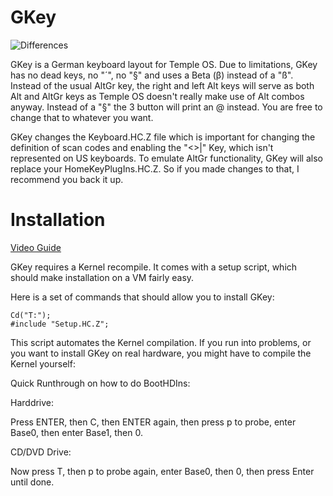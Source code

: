 # GKey

![Differences](https://raw.githubusercontent.com/Rion96/GKey/master/TOSKeyDevDone.png)

GKey is a German keyboard layout for Temple OS.
Due to limitations, GKey has no dead keys, no "´", no "§" and uses a Beta (β) instead of a "ß".
Instead of the usual AltGr key, the right and left Alt keys will serve as both Alt and AltGr keys as Temple OS doesn't really make use of Alt combos anyway. Instead of a "§" the 3 button will print an @ instead. You are free to change that to whatever you want.

GKey changes the Keyboard.HC.Z file which is important for changing the definition of scan codes and enabling the "<>|" Key, which isn't represented on US keyboards. To emulate AltGr functionality, GKey will also replace your HomeKeyPlugIns.HC.Z. So if you made changes to that, I recommend you back it up.

# Installation

[Video Guide](https://www.youtube.com/watch?v=boq_Yh6gLuE)


GKey requires a Kernel recompile.
It comes with a setup script, which should make installation on a VM fairly easy.

Here is a set of commands that should allow you to install GKey:

    Cd("T:");
    #include "Setup.HC.Z";
    
This script automates the Kernel compilation.
If you run into problems, or you want to install GKey on real hardware, you might have to compile the Kernel yourself:


Quick Runthrough on how to do BootHDIns:

Harddrive:

Press ENTER, then C, then ENTER again, then press p to probe, enter Base0, then enter Base1, then 0.

CD/DVD Drive:

Now press T, then p to probe again, enter Base0, then 0, then press Enter until done.
